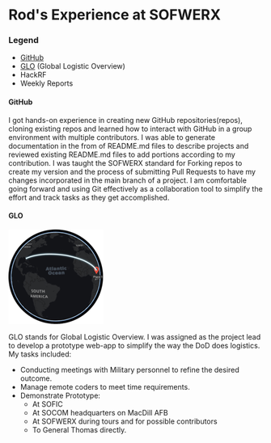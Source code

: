 # Rod's Experience at SOFWERX

### Legend
  - [GitHub](#github)
  - [GLO](#glo) (Global Logistic Overview)
  - HackRF
  - Weekly Reports

#### GitHub

I got hands-on experience in creating new GitHub repositories(repos), cloning existing repos and learned how to interact with GitHub in a group environment with multiple contributors.  I was able to generate documentation in the from of README.md files to describe projects and reviewed existing README.md files to add portions according to my contribution.  I was taught the SOFWERX standard for Forking repos to create my version and the process of submitting Pull Requests to have my changes incorporated in the main branch of a project.  I am comfortable going forward and using Git effectively as a collaboration tool to simplify the effort and track tasks as they get accomplished.

#### GLO

![GLO Globe](images/Glo.png)

GLO stands for Global Logistic Overview.  I was assigned as the project lead to develop a prototype web-app to simplify the way the DoD does logistics.  My tasks included:
  - Conducting meetings with Military personnel to refine the desired outcome.
  - Manage remote coders to meet time requirements.
  - Demonstrate Prototype:
      * At SOFIC
      * At SOCOM headquarters on MacDill AFB
      * At SOFWERX during tours and for possible contributors
      * To General Thomas directly.

